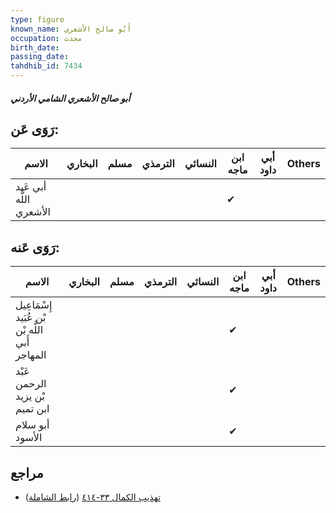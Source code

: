 ```yaml
---
type: figure
known_name: أَبُو صالح الأشعري
occupation: محدث
birth_date:
passing_date:
tahdhib_id: 7434
---
```

##### أبو صالح الأشعري الشامي الأردني

## رَوَى عَن:
| الاسم                   | البخاري | مسلم | الترمذي | النسائي | ابن ماجه | أبي داود | Others |
| ----------------------- | ------- | ---- | ------- | ------- | -------- | -------- | ------ |
| أبي عَبد اللَّه الأشعري |         |      |         |         | ✔        |          |        |
## رَوَى عَنه:
| الاسم                                          | البخاري | مسلم | الترمذي | النسائي | ابن ماجه | أبي داود | Others |
| ---------------------------------------------- | ------- | ---- | ------- | ------- | -------- | -------- | ------ |
| إِسْمَاعِيل بْن عُبَيد اللَّه بْن أَبي المهاجر |         |      |         |         | ✔        |          |        |
| عَبْد الرحمن بْن يزيد ابن تميم                 |         |      |         |         | ✔        |          |        |
| أبو سلام الأسود                                |         |      |         |         | ✔        |          |        |
## مراجع
- [تهذيب الكمال ٣٣-٤١٤](obsidian://open?vault=Tahdhib-al-Kamal&file=Figures/٧٤٣٤-أبو%20صالح%20الأشعري%20الشامي%20الأردني) ([رابط الشاملة](https://shamela.ws/book/3722/18085))